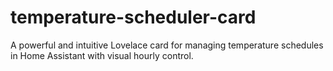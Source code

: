 # temperature-scheduler-card
A powerful and intuitive Lovelace card for managing temperature schedules in Home Assistant with visual hourly control.
